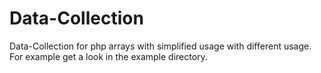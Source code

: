 Data-Collection
===============

Data-Collection for php arrays with simplified usage with different usage. <br/>
For example get a look in the example directory.
